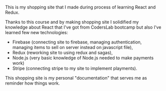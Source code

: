 This is my shopping site that I made during process of learning React and Redux.

Thanks to this course and by making shopping site I solidified my knowledge about React that I've got from CodersLab bootcamp but also I've learned few new technologies:

- Firebase (connecting site to firebase, managing authentication, managing items to sell on server instead on javascript file),
- Redux (reworking site to using redux and sagas),
- Node.js (very basic knowledge of Node.js needed to make payments work)
- Stripe (connecting stripe to my site to implement playments).

This shopping site is my personal "documentation" that serves me as reminder how things work. 


